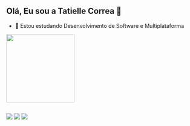 ## Olá, Eu sou a Tatielle Correa 👋

- 🌱 Estou estudando Desenvolvimento de Software e Multiplataforma
<div>
  <a href="https://github.com/tatiellecorrea">
  <img height="180em" src="https://github-readme-stats.vercel.app/api?username=tatiellecorrea&show_icons=true&theme=tokyonight&include_all_commits=true&count_private=true"/>
</div>
</div>
  
  ##
 
<div> 
 
  <a href="https://instagram.com/tatiellecorrea" target="_blank"><img src="https://img.shields.io/badge/-Instagram-%23E4405F?style=for-the-badge&logo=instagram&logoColor=white" target="_blank"></a>
 <a href="https://discord.gg/Tatielle#1843" target="_blank"><img src="https://img.shields.io/badge/Discord-7289DA?style=for-the-badge&logo=discord&logoColor=white" target="_blank"></a> 
  <a href="https://www.linkedin.com/in/tatielle-correa-32277520a" target="_blank"><img src="https://img.shields.io/badge/-LinkedIn-%230077B5?style=for-the-badge&logo=linkedin&logoColor=white" target="_blank"></a> 

</div>

